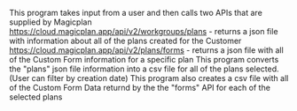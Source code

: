 This program takes input from a user and then calls two APIs that are supplied by Magicplan
https://cloud.magicplan.app/api/v2/workgroups/plans - returns a json file with information about all of the plans created for the Customer
https://cloud.magicplan.app/api/v2/plans/forms - returns a json file with all of the Custom Form information for a specific plan
This program converts the "plans" json file information into a csv file for all of the plans selected. (User can filter by creation date)
This program also creates a csv file with all of the Custom Form Data returnd by the the "forms" API for each of the selected plans
